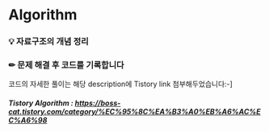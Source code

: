 # Algorithm
### 💡 자료구조의 개념 정리
### ✏ 문제 해결 후 코드를 기록합니다
코드의 자세한 풀이는 해당 description에 Tistory link 첨부해두었습니다:-]

#### _Tistory Algorithm : <https://boss-cat.tistory.com/category/%EC%95%8C%EA%B3%A0%EB%A6%AC%EC%A6%98>_
